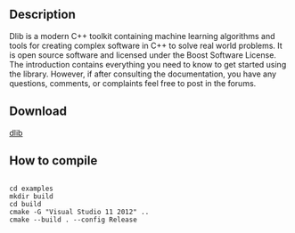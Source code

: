 
## Description

Dlib is a modern C++ toolkit containing machine learning algorithms and tools for creating complex software in C++ to solve real world problems. It is open source software and licensed under the Boost Software License. The introduction contains everything you need to know to get started using the library. However, if after consulting the documentation, you have any questions, comments, or complaints feel free to post in the forums.

## Download

[dlib](http://dlib.net/) 

## How to compile

<pre><code>
cd examples
mkdir build
cd build
cmake -G "Visual Studio 11 2012" .. 
cmake --build . --config Release
</code></pre>
